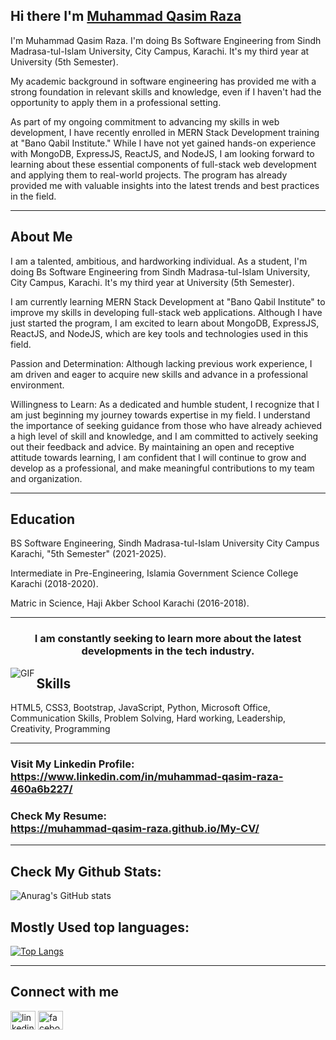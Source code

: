 ## Hi there I'm <a href="https://www.linkedin.com/in/muhammad-qasim-raza-460a6b227/" target="_blank"> Muhammad Qasim Raza </a>

I'm Muhammad Qasim Raza. I'm doing Bs Software Engineering from Sindh Madrasa-tul-Islam University, City Campus, Karachi. It's my third year at University (5th Semester).<br>

My academic background in software engineering has provided me with a strong foundation in relevant skills and knowledge, even if I haven't had the opportunity to apply them in a professional setting. <br>

As part of my ongoing commitment to advancing my skills in web development, I have recently enrolled in MERN Stack Development training at "Bano Qabil Institute." While I have not yet gained hands-on experience with MongoDB, ExpressJS, ReactJS, and NodeJS, I am looking forward to learning about these essential components of full-stack web development and applying them to real-world projects. The program has already provided me with valuable insights into the latest trends and best practices in the field.

<hr>

## About Me

I am a talented, ambitious, and hardworking individual. As a student, I'm doing Bs Software Engineering from Sindh Madrasa-tul-Islam University, City Campus, Karachi. It's my third year at University (5th Semester). <br>

I am currently learning MERN Stack Development at "Bano Qabil Institute" to improve my skills in developing full-stack web applications. Although I have just started the program, I am excited to learn about MongoDB, ExpressJS, ReactJS, and NodeJS, which are key tools and technologies used in this field. <br>

Passion and Determination: Although lacking previous work experience, I am driven and eager to acquire new skills and advance in a professional environment. <br>

Willingness to Learn: As a dedicated and humble student, I recognize that I am just beginning my journey towards expertise in my field. I understand the importance of seeking guidance from those who have already achieved a high level of skill and knowledge, and I am committed to actively seeking out their feedback and advice. By maintaining an open and receptive attitude towards learning, I am confident that I will continue to grow and develop as a professional, and make meaningful contributions to my team and organization.

<hr>

## Education

BS Software Engineering, Sindh Madrasa-tul-Islam University City Campus Karachi, "5th Semester"
(2021-2025). <br>

Intermediate in Pre-Engineering, Islamia Government Science College Karachi
(2018-2020). <br>

Matric in Science, Haji Akber School Karachi
(2016-2018).

<hr>

<h3 align="center">I am constantly seeking to learn more about the latest developments in the tech industry.</h3>

<img align="left" alt="GIF" src="https://gist.github.com/lianperson/5f0f52604b03ad80c82db790c474993c/raw/88f20c9d749d756be63f22b09f3c4ac570bc5101/programming.gif">

## Skills  
<p align="left"> 
        <a>
            HTML5,
            CSS3,
            Bootstrap,
            JavaScript,
            Python,
            Microsoft Office,
            Communication Skills,
            Problem Solving,
            Hard working,
            Leadership,
            Creativity,
            Programming
        </a>
</p>

<hr>

### Visit My Linkedin Profile: <br>https://www.linkedin.com/in/muhammad-qasim-raza-460a6b227/ <br>

### Check My Resume: <br>https://muhammad-qasim-raza.github.io/My-CV/

<hr>

## Check My Github Stats:
![Anurag's GitHub stats](https://github-readme-stats.vercel.app/api?username=Muhammad-Qasim-Raza&show_icons=true&theme=radical&count_private=true)

## Mostly Used top languages:
[![Top Langs](https://github-readme-stats.vercel.app/api/top-langs/?username=&layout=compact&theme=github_dark)](https://github.com/anuraghazra/github-readme-stats)

<hr>

## Connect with me
<p align="left">
<a href="https://www.linkedin.com/in/muhammad-qasim-raza-460a6b227/" target="blank"><img align="center" src="https://raw.githubusercontent.com/rahuldkjain/github-profile-readme-generator/master/src/images/icons/Social/linked-in-alt.svg" alt="linkedin" height="30" width="40" /></a>
<a href="https://www.facebook.com/profile.php?id=100028797244316" target="blank"><img align="center" src="https://raw.githubusercontent.com/rahuldkjain/github-profile-readme-generator/master/src/images/icons/Social/facebook.svg" alt="facebook" height="30" width="40" /></a>
</p>